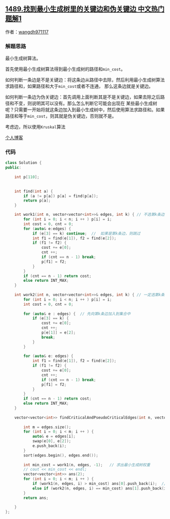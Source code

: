 ## [1489.找到最小生成树里的关键边和伪关键边 中文热门题解1](https://leetcode.cn/problems/find-critical-and-pseudo-critical-edges-in-minimum-spanning-tree/solutions/100000/shan-chu-bian-yu-jia-ru-bian-zui-xiao-sheng-cheng-)

作者：[wangdh971117](https://leetcode.cn/u/wangdh971117)
### 解题思路

最小生成树算法。

首先使用最小生成树算法得到最小生成树的路径和`min_cost`。

如何判断一条边是不是关键边：将这条边从路径中去除，然后利用最小生成树算法求路径和，如果路径和大于`min_cost`或者不连通，
那么这条边就是关键边。

如何判断一条边为伪关键边：首先调用上面判断其是不是关键边，如果去除之后路径和不变，则说明其可以没有。那么怎么判断它可能会出现在
某些最小生成树呢？只需要一开始将就这条边加入到最小生成树中，然后使用算法求路径和。如果路径和等于`min_cost`，则其就是伪关键边，否则就不是。

考虑边，所以使用`Kruskal`算法


[个人博客](http://wangdh15.github.io)

### 代码

```cpp
class Solution {
public:
    
    int p[110];
    
    
    int find(int a) {
        if (a != p[a]) p[a] = find(p[a]);
        return p[a];
    }

    int work1(int n, vector<vector<int>>& edges, int k) { // 不选第k条边的最小生成树的权重
        for (int i = 0; i < n; i ++ ) p[i] = i;
        int cost = 0, cnt = 0;
        for (auto& e:edges) {
            if (e[3] == k) continue;  //  如果是第k条边，则跳过
            int f1 = find(e[1]), f2 = find(e[2]);
            if (f1 != f2) {
                cost += e[0];
                cnt ++;
                if (cnt == n - 1) break;
                p[f1] = f2;
            }
        }
        if (cnt == n - 1) return cost;
        else return INT_MAX;
    }
    
    int work2(int n, vector<vector<int>>& edges, int k) { // 一定选第k条边的最小生成树的权重
        for (int i = 0; i < n; i ++ ) p[i] = i;
        int cost = 0, cnt = 0;
        
        for (auto& e : edges) {  // 先向第k条边加入到集合中
            if (e[3] == k) {
                cost += e[0];
                cnt ++;
                p[e[1]] = e[2];
                break;
            }
        }
        
        for (auto& e: edges) {
            int f1 = find(e[1]), f2 = find(e[2]);
            if (f1 != f2) {
                cost += e[0];
                cnt ++;
                if (cnt == n - 1) break;
                p[f1] = f2;
            }
        }
        if (cnt == n - 1) return cost;
        else return INT_MAX;
    }
    
    vector<vector<int>> findCriticalAndPseudoCriticalEdges(int n, vector<vector<int>>& edges) {
            
        int m = edges.size();
        for (int i = 0; i < m; i ++ ) {
            auto& e = edges[i];
            swap(e[0], e[2]);
            e.push_back(i);
        }
        sort(edges.begin(), edges.end());
        
        int min_cost = work1(n, edges, -1);   // 求出最小生成树权重
        // cout << min_cost << endl;
        vector<vector<int>> ans(2);
        for (int i = 0; i < m; i ++ ) {
            if (work1(n, edges, i) > min_cost) ans[0].push_back(i);  // 判断是否为关键边
            else if (work2(n, edges, i) == min_cost) ans[1].push_back(i);  // 判断是否为伪关键边
        } 
        return ans;
        
    }
};
```